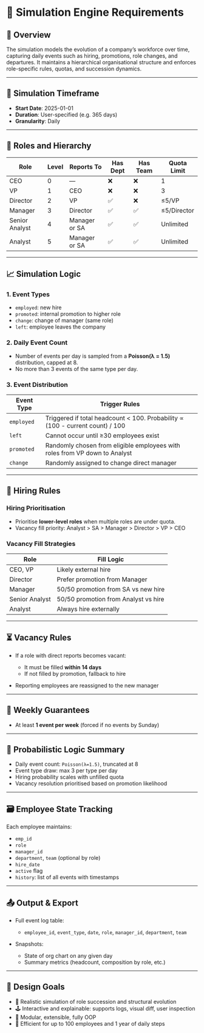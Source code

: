# 🧩 Simulation Engine Requirements

## 📘 Overview

The simulation models the evolution of a company’s workforce over time, capturing daily events such as hiring, promotions, role changes, and departures. It maintains a hierarchical organisational structure and enforces role-specific rules, quotas, and succession dynamics.

---

## 📅 Simulation Timeframe

* **Start Date**: 2025-01-01
* **Duration**: User-specified (e.g. 365 days)
* **Granularity**: Daily

---

## 👤 Roles and Hierarchy

| Role           | Level | Reports To    | Has Dept | Has Team | Quota Limit |
| -------------- | ----- | ------------- | -------- | -------- | ----------- |
| CEO            | 0     | —             | ❌        | ❌        | 1           |
| VP             | 1     | CEO           | ❌        | ❌        | 3           |
| Director       | 2     | VP            | ✅        | ❌        | ≤5/VP       |
| Manager        | 3     | Director      | ✅        | ✅        | ≤5/Director |
| Senior Analyst | 4     | Manager or SA | ✅        | ✅        | Unlimited   |
| Analyst        | 5     | Manager or SA | ✅        | ✅        | Unlimited   |

---

## 📈 Simulation Logic

### 1. **Event Types**

* `employed`: new hire
* `promoted`: internal promotion to higher role
* `change`: change of manager (same role)
* `left`: employee leaves the company

### 2. **Daily Event Count**

* Number of events per day is sampled from a **Poisson(λ = 1.5)** distribution, capped at 8.
* No more than 3 events of the same type per day.

### 3. **Event Distribution**

| Event Type | Trigger Rules                                                                 |
| ---------- | ----------------------------------------------------------------------------- |
| `employed` | Triggered if total headcount < 100. Probability ∝ (100 - current count) / 100 |
| `left`     | Cannot occur until ≥30 employees exist                                        |
| `promoted` | Randomly chosen from eligible employees with roles from VP down to Analyst    |
| `change`   | Randomly assigned to change direct manager                                    |

---

## 🧮 Hiring Rules

### Hiring Prioritisation

* Prioritise **lower-level roles** when multiple roles are under quota.
* Vacancy fill priority: Analyst > SA > Manager > Director > VP > CEO

### Vacancy Fill Strategies

| Role           | Fill Logic                           |
| -------------- | ------------------------------------ |
| CEO, VP        | Likely external hire                 |
| Director       | Prefer promotion from Manager        |
| Manager        | 50/50 promotion from SA vs new hire  |
| Senior Analyst | 50/50 promotion from Analyst vs hire |
| Analyst        | Always hire externally               |

---

## ⏳ Vacancy Rules

* If a role with direct reports becomes vacant:

  * It must be filled **within 14 days**
  * If not filled by promotion, fallback to hire
* Reporting employees are reassigned to the new manager

---

## 🔄 Weekly Guarantees

* At least **1 event per week** (forced if no events by Sunday)

---

## 🧠 Probabilistic Logic Summary

* Daily event count: `Poisson(λ=1.5)`, truncated at 8
* Event type draw: max 3 per type per day
* Hiring probability scales with unfilled quota
* Vacancy resolution prioritised based on promotion likelihood

---

## 🗃️ Employee State Tracking

Each employee maintains:

* `emp_id`
* `role`
* `manager_id`
* `department`, `team` (optional by role)
* `hire_date`
* `active` flag
* `history`: list of all events with timestamps

---

## 📤 Output & Export

* Full event log table:

  * `employee_id`, `event_type`, `date`, `role`, `manager_id`, `department`, `team`
* Snapshots:

  * State of org chart on any given day
  * Summary metrics (headcount, composition by role, etc.)

---

## 🧪 Design Goals

* 🧠 Realistic simulation of role succession and structural evolution
* 🕹️ Interactive and explainable: supports logs, visual diff, user inspection
* 🧱 Modular, extensible, fully OOP
* 🚀 Efficient for up to 100 employees and 1 year of daily steps